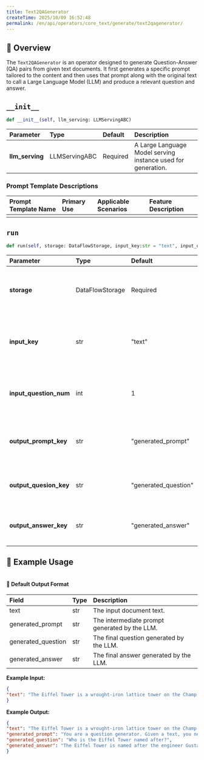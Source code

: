 ```yaml
---
title: Text2QAGenerator
createTime: 2025/10/09 16:52:48
permalink: /en/api/operators/core_text/generate/text2qagenerator/
---
```


## 📘 Overview

The `Text2QAGenerator` is an operator designed to generate Question-Answer (QA) pairs from given text documents. It first generates a specific prompt tailored to the content and then uses that prompt along with the original text to call a Large Language Model (LLM) and produce a relevant question and answer.

## `__init__`
```python
def __init__(self, llm_serving: LLMServingABC)
```

| Parameter | Type | Default | Description |
| :--- | :--- | :--- | :--- |
| **llm_serving** | LLMServingABC | Required | A Large Language Model serving instance used for generation. |

### Prompt Template Descriptions
| Prompt Template Name | Primary Use | Applicable Scenarios | Feature Description |
| :--- | :--- | :--- | :--- |
| | | | |

## `run`
```python
def run(self, storage: DataFlowStorage, input_key:str = "text", input_question_num:int = 1, output_prompt_key:str = "generated_prompt", output_quesion_key:str = "generated_question", output_answer_key:str = "generated_answer")
```

| Parameter | Type | Default | Description |
| :--- | :--- | :--- | :--- |
| **storage** | DataFlowStorage | Required | The DataFlow storage instance for reading and writing data. |
| **input_key** | str | "text" | The column name in the input data that contains the document text. |
| **input_question_num** | int | 1 | The number of QA pairs to generate for each input document. |
| **output_prompt_key** | str | "generated_prompt" | The column name to store the intermediate generated prompt. |
| **output_quesion_key** | str | "generated_question" | The column name to store the generated question. |
| **output_answer_key** | str | "generated_answer" | The column name to store the generated answer. |

## 🧠 Example Usage
```python

```

#### 🧾 Default Output Format
| Field | Type | Description |
| :--- | :--- | :--- |
| text | str | The input document text. |
| generated_prompt | str | The intermediate prompt generated by the LLM. |
| generated_question | str | The final question generated by the LLM. |
| generated_answer | str | The final answer generated by the LLM. |

**Example Input:**
```json
{
"text": "The Eiffel Tower is a wrought-iron lattice tower on the Champ de Mars in Paris, France. It is named after the engineer Gustave Eiffel, whose company designed and built the tower. It was constructed from 1887 to 1889 as the centerpiece of the 1889 World's Fair."
}
```
**Example Output:**
```json
{
"text": "The Eiffel Tower is a wrought-iron lattice tower on the Champ de Mars in Paris, France. It is named after the engineer Gustave Eiffel, whose company designed and built the tower. It was constructed from 1887 to 1889 as the centerpiece of the 1889 World's Fair.",
"generated_prompt": "You are a question generator. Given a text, you need to generate a question about the main subject or key information in the text.",
"generated_question": "Who is the Eiffel Tower named after?",
"generated_answer": "The Eiffel Tower is named after the engineer Gustave Eiffel, whose company was responsible for its design and construction."
}
```
